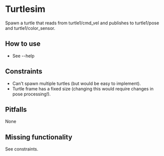 # Turtlesim
Spawn a turtle that reads from turtle1/cmd_vel and publishes to turtle1/pose and turtle1/color_sensor.

## How to use
- See --help

## Constraints
- Can't spawn multiple turtles (but would be easy to implement).
- Turtle frame has a fixed size (changing this would require changes in pose processing!).

## Pitfalls
None

## Missing functionality
See constraints.
